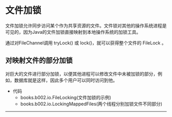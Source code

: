 #   文件加锁

文件加锁允许同步访问某个作为共享资源的文件。文件锁对其他的操作系统进程是可见的，因为Java的文件加锁直接映射到本地操作系统的加锁工具。

通过对FileChannel调用  tryLock() 或 lock()，就可以获得整个文件的 FileLock 。

##  对映射文件的部分加锁

对巨大的文件进行部分加锁，以便其他进程可以修改文件中未被加锁的部分，例如，数据库就是这样，因此多个用户可以同时访问到他。


-   代码
    -   books.b002.io.FileLocking(文件加锁的示例)
    -   books.b002.io.LockingMappedFiles(两个线程分别加锁文件不同部分)

----